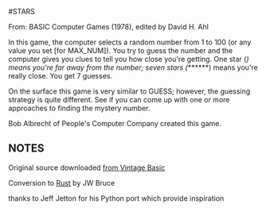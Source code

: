 #STARS

From: BASIC Computer Games (1978), edited by David H. Ahl

In this game, the computer selects a random number from 1 to 100
(or any value you set [for MAX_NUM]).  You try to guess the number
and the computer gives you clues to tell you how close you're
getting.  One star (*) means you're far away from the number; seven
stars (*******) means you're really close.  You get 7  guesses.

On the surface this game is very similar to GUESS; however, the
guessing strategy is quite different.  See if you can come up with
one or more approaches to finding the mystery number.

Bob Albrecht of People's Computer Company created this game.

## NOTES

Original source downloaded [from Vintage Basic](http://www.vintage-basic.net/games.html)

Conversion to [Rust](https://www.rust-lang.org/) by JW Bruce

thanks to Jeff Jetton for his Python port which provide inspiration
